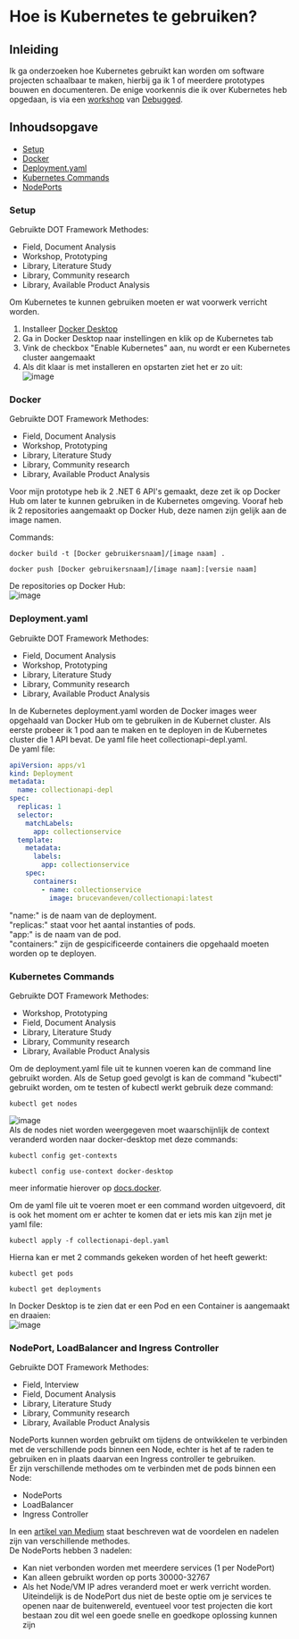 # Hoe is Kubernetes te gebruiken?

## Inleiding
Ik ga onderzoeken hoe Kubernetes gebruikt kan worden om software projecten schaalbaar te maken, hierbij ga ik 1 of meerdere prototypes bouwen en documenteren. De enige voorkennis die ik over Kubernetes heb opgedaan, is via een [workshop](https://github.com/debugged/workshops) van [Debugged](https://debugged.nl/?gclid=CjwKCAiApvebBhAvEiwAe7mHSN7ONtGM5xsVN1K8ZzEnTrDmJjKs69b7Fgj6jzaR5KVz__UMxisU9RoCQ9wQAvD_BwE).

## Inhoudsopgave
- [Setup](https://github.com/BrucevandeVen/Kubernetes/blob/main/Hoe%20is%20Kubernetes%20te%20gebruiken%3F.md#setup)
- [Docker](https://github.com/BrucevandeVen/Kubernetes/blob/main/Hoe%20is%20Kubernetes%20te%20gebruiken%3F.md#docker)
- [Deployment.yaml](https://github.com/BrucevandeVen/Kubernetes/blob/main/Hoe%20is%20Kubernetes%20te%20gebruiken%3F.md#deploymentyaml)
- [Kubernetes Commands](https://github.com/BrucevandeVen/Kubernetes/blob/main/Hoe%20is%20Kubernetes%20te%20gebruiken%3F.md#kubernetes-commands)
- [NodePorts](https://github.com/BrucevandeVen/Kubernetes/edit/main/Hoe%20is%20Kubernetes%20te%20gebruiken%3F.md#nodeports)

### Setup  
Gebruikte DOT Framework Methodes:
- Field, Document Analysis
- Workshop, Prototyping
- Library, Literature Study
- Library, Community research
- Library, Available Product Analysis  
  
Om Kubernetes te kunnen gebruiken moeten er wat voorwerk verricht worden.  
1. Installeer [Docker Desktop](https://docs.docker.com/desktop/install/windows-install/)
2. Ga in Docker Desktop naar instellingen en klik op de Kubernetes tab
3. Vink de checkbox "Enable Kubernetes" aan, nu wordt er een Kubernetes cluster aangemaakt
4. Als dit klaar is met installeren en opstarten ziet het er zo uit:  
![image](https://user-images.githubusercontent.com/58031089/203558343-d999734b-4376-4e1a-af8d-eb8cb7734761.png)

### Docker  
Gebruikte DOT Framework Methodes:
- Field, Document Analysis
- Workshop, Prototyping
- Library, Literature Study
- Library, Community research
- Library, Available Product Analysis  
  
Voor mijn prototype heb ik 2 .NET 6 API's gemaakt, deze zet ik op Docker Hub om later te kunnen gebruiken in de Kubernetes omgeving. Vooraf heb ik 2 repositories aangemaakt op Docker Hub, deze namen zijn gelijk aan de image namen.  
  
Commands:  
```
docker build -t [Docker gebruikersnaam]/[image naam] .
```
```
docker push [Docker gebruikersnaam]/[image naam]:[versie naam]
```
De repositories op Docker Hub:  
![image](https://user-images.githubusercontent.com/58031089/203558722-360224cd-8a60-4762-9b50-d92d75bf7dff.png)

### Deployment.yaml  
Gebruikte DOT Framework Methodes:
- Field, Document Analysis
- Workshop, Prototyping
- Library, Literature Study
- Library, Community research
- Library, Available Product Analysis  
  
In de Kubernetes deployment.yaml worden de Docker images weer opgehaald van Docker Hub om te gebruiken in de Kubernet cluster. Als eerste probeer ik 1 pod aan te maken en te deployen in de Kubernetes cluster die 1 API bevat. De yaml file heet collectionapi-depl.yaml.  
De yaml file:  
```yaml
apiVersion: apps/v1
kind: Deployment
metadata:
  name: collectionapi-depl
spec:
  replicas: 1
  selector:
    matchLabels:
      app: collectionservice
  template:
    metadata:
      labels:
        app: collectionservice
    spec:
      containers:
        - name: collectionservice
          image: brucevandeven/collectionapi:latest
```
"name:" is de naam van de deployment.  
"replicas:" staat voor het aantal instanties of pods.  
"app:" is de naam van de pod.  
"containers:" zijn de gespicificeerde containers die opgehaald moeten worden op te deployen.  

### Kubernetes Commands  
Gebruikte DOT Framework Methodes:
- Workshop, Prototyping
- Field, Document Analysis
- Library, Literature Study
- Library, Community research
- Library, Available Product Analysis  
  
Om de deployment.yaml file uit te kunnen voeren kan de command line gebruikt worden. Als de Setup goed gevolgt is kan de command "kubectl" gebruikt worden, om te testen of kubectl werkt gebruik deze command:  
```
kubectl get nodes
```
![image](https://user-images.githubusercontent.com/58031089/203567294-75874dd5-7472-4593-bba2-f78269fe8cf1.png)  
Als de nodes niet worden weergegeven moet waarschijnlijk de context veranderd worden naar docker-desktop met deze commands:  
```
kubectl config get-contexts
```
```
kubectl config use-context docker-desktop
```
meer informatie hierover op [docs.docker](https://docs.docker.com/desktop/kubernetes/#use-the-kubectl-command).  
  
Om de yaml file uit te voeren moet er een command worden uitgevoerd, dit is ook het moment om er achter te komen dat er iets mis kan zijn met je yaml file:  
```
kubectl apply -f collectionapi-depl.yaml
```
Hierna kan er met 2 commands gekeken worden of het heeft gewerkt:  
```
kubectl get pods
```
```
kubectl get deployments
```
In Docker Desktop is te zien dat er een Pod en een Container is aangemaakt en draaien:  
![image](https://user-images.githubusercontent.com/58031089/203575327-7bd8b1e8-2afb-4c52-8c24-465902f84049.png)  

### NodePort, LoadBalancer and Ingress Controller
Gebruikte DOT Framework Methodes:  
- Field, Interview
- Field, Document Analysis
- Library, Literature Study
- Library, Community research
- Library, Available Product Analysis  
  
NodePorts kunnen worden gebruikt om tijdens de ontwikkelen te verbinden met de verschillende pods binnen een Node, echter is het af te raden te gebruiken en in plaats daarvan een Ingress controller te gebruiken.  
Er zijn verschillende methodes om te verbinden met de pods binnen een Node:  
- NodePorts
- LoadBalancer
- Ingress Controller  
  
In een [artikel van Medium](https://medium.com/google-cloud/kubernetes-nodeport-vs-loadbalancer-vs-ingress-when-should-i-use-what-922f010849e0) staat beschreven wat de voordelen en nadelen zijn van verschillende methodes.  
De NodePorts hebben 3 nadelen:  
- Kan niet verbonden worden met meerdere services (1 per NodePort)
- Kan alleen gebruikt worden op ports 30000-32767
- Als het Node/VM IP adres veranderd moet er werk verricht worden.  
Uiteindelijk is de NodePort dus niet de beste optie om je services te openen naar de buitenwereld, eventueel voor test projecten die kort bestaan zou dit wel een goede snelle en goedkope oplossing kunnen zijn

